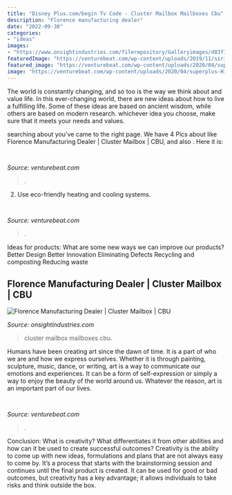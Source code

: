 ```yaml
---
title: "Disney Plus.com/begin Tv Code - Cluster Mailbox Mailboxes Cbu"
description: "Florence manufacturing dealer"
date: "2022-09-30"
categories:
- "ideas"
images:
- "https://www.onsightindustries.com/filerepository/Galleryimages/d83f7e5b-cf90-4bae-8511-4088eb500510.jpg"
featuredImage: "https://venturebeat.com/wp-content/uploads/2019/11/sirired.jpg"
featured_image: "https://venturebeat.com/wp-content/uploads/2020/04/superplus-Hills_of_Steel_2_GamePlay.jpg?w=800"
image: "https://venturebeat.com/wp-content/uploads/2020/04/superplus-Hills_of_Steel_2_GamePlay.jpg?w=800"
---
```



The world is constantly changing, and so too is the way we think about and value life. In this ever-changing world, there are new ideas about how to live a fulfilling life. Some of these ideas are based on ancient wisdom, while others are based on modern research. whichever idea you choose, make sure that it meets your needs and values.

	

		
searching about  you've came to the right page. We have 4 Pics about  like Florence Manufacturing Dealer | Cluster Mailbox | CBU,  and also . Here it is:
		
    
## 

<img loading=lazy src="https://venturebeat.com/wp-content/uploads/2020/04/superplus-Hills_of_Steel_2_GamePlay.jpg?w=800" onerror="this.onerror=null;this.src='https://tse1.mm.bing.net/th?id=OIP.CIn9d4yIJMVcFRsH4AdGBgHaDt&amp;pid=15.1';" alt="">

_Source: venturebeat.com_

>. 

	

2. Use eco-friendly heating and cooling systems.

    
## 

<img loading=lazy src="https://venturebeat.com/wp-content/uploads/2019/11/vivoexynos-e1573227653262.jpg" onerror="this.onerror=null;this.src='https://tse2.mm.bing.net/th?id=OIP.oTbiObz3bFvUIhbHnSiY5wHaEK&amp;pid=15.1';" alt="">

_Source: venturebeat.com_

>. 

	

Ideas for products: What are some new ways we can improve our products?
Better Design
Better Innovation
Eliminating Defects
Recycling and composting
Reducing waste

    
## Florence Manufacturing Dealer | Cluster Mailbox | CBU

<img loading=lazy src="https://www.onsightindustries.com/filerepository/Galleryimages/d83f7e5b-cf90-4bae-8511-4088eb500510.jpg" onerror="this.onerror=null;this.src='https://tse2.mm.bing.net/th?id=OIP.K4n6MhUDj1L4uLAVLXTJMQHaHa&amp;pid=15.1';" alt="Florence Manufacturing Dealer | Cluster Mailbox | CBU">

_Source: onsightindustries.com_

>cluster mailbox mailboxes cbu. 

	

Humans have been creating art since the dawn of time. It is a part of who we are and how we express ourselves. Whether it is through painting, sculpture, music, dance, or writing, art is a way to communicate our emotions and experiences. It can be a form of self-expression or simply a way to enjoy the beauty of the world around us. Whatever the reason, art is an important part of our lives.

    
## 

<img loading=lazy src="https://venturebeat.com/wp-content/uploads/2019/11/sirired.jpg" onerror="this.onerror=null;this.src='https://tse3.mm.bing.net/th?id=OIP.JLRusF0NhdqAVoxmYe6LnQHaDt&amp;pid=15.1';" alt="">

_Source: venturebeat.com_

>. 

	

Conclusion: What is creativity? What differentiates it from other abilities and how can it be used to create successful outcomes?
Creativity is the ability to come up with new ideas, formulations and plans that are not always easy to come by. It’s a process that starts with the brainstorming session and continues until the final product is created. It can be used for good or bad outcomes, but creativity has a key advantage; it allows individuals to take risks and think outside the box.

